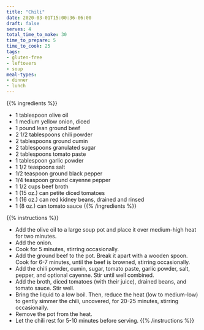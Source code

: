 ```yaml
---
title: "Chili"
date: 2020-03-01T15:00:36-06:00
draft: false
serves: 4
total_time_to_make: 30
time_to_prepare: 5
time_to_cook: 25
tags:
- gluten-free
- leftovers
- soup
meal-types:
- dinner
- lunch
---
```


{{% ingredients %}}
- 1 tablespoon olive oil
- 1 medium yellow onion, diced
- 1 pound lean ground beef
- 2 1/2 tablespoons chili powder
- 2 tablespoons ground cumin
- 2 tablespoons granulated sugar
- 2 tablespoons tomato paste
- 1 tablespoon garlic powder
- 1 1/2 teaspoons salt
- 1/2 teaspoon ground black pepper
- 1/4 teaspoon ground cayenne pepper
- 1 1/2 cups beef broth
- 1 (15 oz.) can petite diced tomatoes
- 1 (16 oz.) can red kidney beans, drained and rinsed
- 1 (8 oz.) can tomato sauce
{{% /ingredients %}}

{{% instructions %}}
- Add the olive oil to a large soup pot and place it over medium-high heat for two minutes. 
- Add the onion.
- Cook for 5 minutes, stirring occasionally.
- Add the ground beef to the pot. Break it apart with a wooden spoon. Cook for 6-7 minutes, until the beef is browned, stirring occasionally.
- Add the chili powder, cumin, sugar, tomato paste, garlic powder, salt, pepper, and optional cayenne. Stir until well combined.
- Add the broth, diced tomatoes (with their juice), drained beans, and tomato sauce. Stir well.
- Bring the liquid to a low boil. Then, reduce the heat (low to medium-low) to gently simmer the chili, uncovered, for 20-25 minutes, stirring occasionally.
- Remove the pot from the heat.
- Let the chili rest for 5-10 minutes before serving.
{{% /instructions %}}
